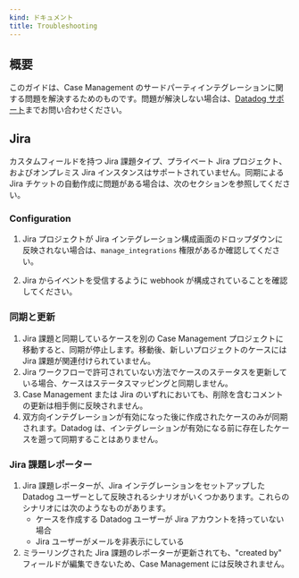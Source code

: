 ```yaml
---
kind: ドキュメント
title: Troubleshooting
---
```


## 概要

このガイドは、Case Management のサードパーティインテグレーションに関する問題を解決するためのものです。問題が解決しない場合は、[Datadog サポート][1]までお問い合わせください。

## Jira

カスタムフィールドを持つ Jira 課題タイプ、プライベート Jira プロジェクト、およびオンプレミス Jira インスタンスはサポートされていません。同期による Jira チケットの自動作成に問題がある場合は、次のセクションを参照してください。

### Configuration

1. Jira プロジェクトが Jira インテグレーション構成画面のドロップダウンに反映されない場合は、`manage_integrations` 権限があるか確認してください。

1. Jira からイベントを受信するように webhook が構成されていることを確認してください。

### 同期と更新

1. Jira 課題と同期しているケースを別の Case Management プロジェクトに移動すると、同期が停止します。移動後、新しいプロジェクトのケースには Jira 課題が関連付けられていません。
1. Jira ワークフローで許可されていない方法でケースのステータスを更新している場合、ケースはステータスマッピングと同期しません。
1. Case Management または Jira のいずれにおいても、削除を含むコメントの更新は相手側に反映されません。
1. 双方向インテグレーションが有効になった後に作成されたケースのみが同期されます。Datadog は、インテグレーションが有効になる前に存在したケースを遡って同期することはありません。

### Jira 課題レポーター

1. Jira 課題レポーターが、Jira インテグレーションをセットアップした Datadog ユーザーとして反映されるシナリオがいくつかあります。これらのシナリオには次のようなものがあります。
    - ケースを作成する Datadog ユーザーが Jira アカウントを持っていない場合
    - Jira ユーザーがメールを非表示にしている
1. ミラーリングされた Jira 課題のレポーターが更新されても、"created by" フィールドが編集できないため、Case Management には反映されません。



[1]: https://docs.datadoghq.com/ja/help/